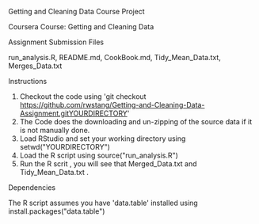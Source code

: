 
Getting and Cleaning Data Course Project

Coursera Course: Getting and Cleaning Data

Assignment Submission Files

run_analysis.R, README.md, CookBook.md, Tidy_Mean_Data.txt, Merges_Data.txt

Instructions

1. Checkout the code using 'git checkout https://github.com/rwstang/Getting-and-Cleaning-Data-Assignment.gitYOURDIRECTORY'
2. The Code does the downloading and un-zipping of the source data if it is not manually done.
3. Load RStudio and set your working directory using setwd("YOURDIRECTORY")
4. Load the R script using source("run_analysis.R")
5. Run the R scrit , you will see that Merged_Data.txt and Tidy_Mean_Data.txt . 

Dependencies

The R script assumes you have 'data.table' installed using install.packages("data.table")

